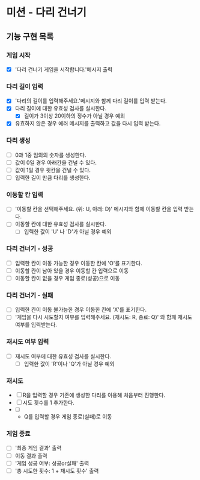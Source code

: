 # 미션 - 다리 건너기

## 기능 구현 목록

### 게임 시작

- [x] '다리 건너기 게임을 시작합니다.'메시지 출력

### 다리 길이 입력

- [x] '다리의 길이를 입력해주세요.'메시지와 함께 다리 길이를 입력 받는다.
- [x] 다리 길이에 대한 유효성 검사를 실시한다.
  - [x] 길이가 3이상 20이하의 정수가 아닐 경우 예외
- [x] 유효하지 않은 경우 에러 메시지를 출력하고 값을 다시 입력 받는다.

### 다리 생성

- [ ] 0과 1중 임의의 숫자를 생성한다.
- [ ] 값이 0일 경우 아래칸을 건널 수 있다.
- [ ] 값이 1일 경우 윗칸을 건널 수 있다.
- [ ] 입력한 길이 만큼 다리를 생성한다.

### 이동할 칸 입력

- [ ] '이동할 칸을 선택해주세요. (위: U, 아래: D)' 메시지와 함께 이동할 칸을 입력 받는다.
- [ ] 이동할 칸에 대한 유효성 검사를 실시한다.
  - [ ] 입력한 값이 'U' 나 'D'가 아닐 경우 예외

### 다리 건너기 - 성공

- [ ] 입력한 칸이 이동 가능한 경우 이동한 칸에 'O'를 표기한다.
- [ ] 이동할 칸이 남아 있을 경우 이동할 칸 입력으로 이동
- [ ] 이동할 칸이 없을 경우 게임 종료(성공)으로 이동

### 다리 건너기 - 실패

- [ ] 입력한 칸이 이동 불가능한 경우 이동한 칸에 'X'를 표기한다.
- [ ] '게임을 다시 시도할지 여부를 입력해주세요. (재시도: R, 종료: Q)' 와 함께 재시도 여부를 입력받는다.

### 재시도 여부 입력

- [ ] 재시도 여부에 대한 유효성 검사를 실시한다.
  - [ ] 입력한 값이 'R'이나 'Q'가 아닐 경우 예외

### 재시도

- [ ] R을 입력할 경우 기존에 생성한 다리를 이용해 처음부터 진행한다.
- [ ] 시도 횟수를 1 추가한다.
- [ ] - Q를 입력할 경우 게임 종료(실패)로 이동

### 게임 종료

- [ ] '최종 게임 결과' 출력
- [ ] 이동 결과 출력
- [ ] '게임 성공 여부: 성공or실패' 출력
- [ ] '총 시도한 횟수: 1 + 재시도 횟수' 출력
